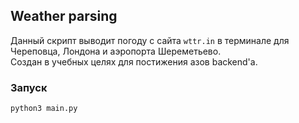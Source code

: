 ## Weather parsing

Данный скрипт выводит погоду с сайта `wttr.in` в терминале для Череповца, Лондона и аэропорта Шереметьево.    
Создан в учебных целях для постижения азов backend'a.

### Запуск       
`python3 main.py`
